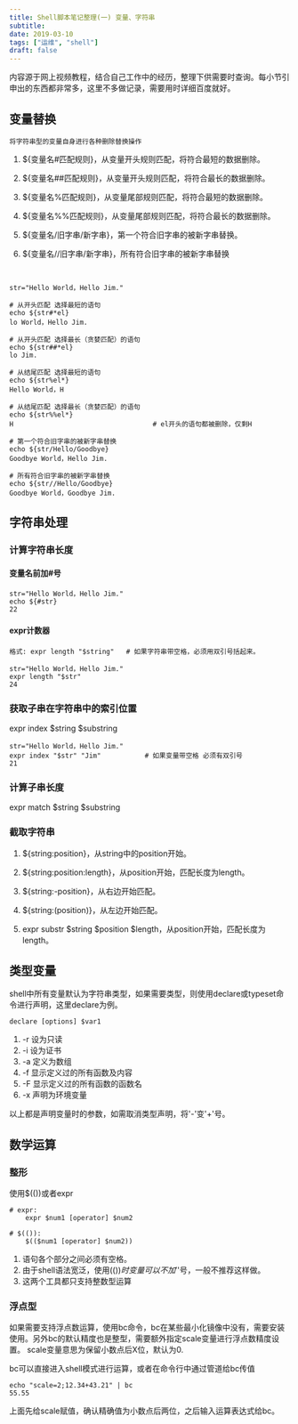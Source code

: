 ```yaml
---
title: Shell脚本笔记整理(一) 变量、字符串
subtitle: 
date: 2019-03-10
tags: ["运维", "shell"]
draft: false
---
```


内容源于网上视频教程，结合自己工作中的经历，整理下供需要时查询。每小节引申出的东西都非常多，这里不多做记录，需要用时详细百度就好。

<!--more-->

## 变量替换

```
将字符串型的变量自身进行各种删除替换操作
```

1. ${变量名#匹配规则}，从变量开头规则匹配，将符合最短的数据删除。

2. ${变量名##匹配规则}，从变量开头规则匹配，将符合最长的数据删除。
    
3. ${变量名%匹配规则}，从变量尾部规则匹配，将符合最短的数据删除。

4. ${变量名%%匹配规则}，从变量尾部规则匹配，将符合最长的数据删除。
    
5. ${变量名/旧字串/新字串}，第一个符合旧字串的被新字串替换。
    
6. ${变量名//旧字串/新字串}，所有符合旧字串的被新字串替换

```shell


str="Hello World，Hello Jim."

# 从开头匹配 选择最短的语句
echo ${str#*el}
lo World，Hello Jim.

# 从开头匹配 选择最长（贪婪匹配）的语句
echo ${str##*el}
lo Jim.

# 从结尾匹配 选择最短的语句
echo ${str%el*}
Hello World，H

# 从结尾匹配 选择最长（贪婪匹配）的语句
echo ${str%%el*}
H                                   # el开头的语句都被删除，仅剩H

# 第一个符合旧字串的被新字串替换
echo ${str/Hello/Goodbye}
Goodbye World，Hello Jim.

# 所有符合旧字串的被新字串替换
echo ${str//Hello/Goodbye}
Goodbye World，Goodbye Jim.
```

## 字符串处理

### 计算字符串长度

#### 变量名前加#号

```shell
str="Hello World，Hello Jim."
echo ${#str}
22
```

#### expr计数器

```shell
格式: expr length "$string"   # 如果字符串带空格，必须用双引号括起来。
```

```shell
str="Hello World，Hello Jim."
expr length "$str"
24
```

### 获取子串在字符串中的索引位置

expr index $string $substring

```shell
str="Hello World，Hello Jim."
expr index "$str" "Jim"           # 如果变量带空格 必须有双引号
21
```

### 计算子串长度

expr match $string $substring

### 截取字符串

1. ${string:position}，从string中的position开始。

2. ${string:position:length}，从position开始，匹配长度为length。

3. ${string:-position}，从右边开始匹配。

4. ${string:(position)}，从左边开始匹配。

5. expr substr $string $position $length，从position开始，匹配长度为length。


## 类型变量

shell中所有变量默认为字符串类型，如果需要类型，则使用declare或typeset命令进行声明，这里declare为例。

```
declare [options] $var1
```

1. -r 设为只读
2. -i 设为证书
3. -a 定义为数组
4. -f 显示定义过的所有函数及内容
5. -F 显示定义过的所有函数的函数名
6. -x 声明为环境变量

以上都是声明变量时的参数，如需取消类型声明，将'-'变'+'号。

## 数学运算
### 整形

使用$(())或者expr

```shell
# expr:
    expr $num1 [operator] $num2

# $(()):
    $(($num1 [operator] $num2))
```

1. 语句各个部分之间必须有空格。
2. 由于shell语法宽泛，使用$(())时变量可以不加'$'号，一般不推荐这样做。
3. 这两个工具都只支持整数型运算

### 浮点型

如果需要支持浮点数运算，使用bc命令，bc在某些最小化镜像中没有，需要安装使用。另外bc的默认精度也是整型，需要额外指定scale变量进行浮点数精度设置。
scale变量意思为保留小数点后X位，默认为0.

bc可以直接进入shell模式进行运算，或者在命令行中通过管道给bc传值

```shell
echo "scale=2;12.34+43.21" | bc
55.55
```

上面先给scale赋值，确认精确值为小数点后两位，之后输入运算表达式给bc。